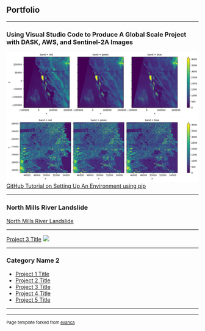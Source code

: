 ## Portfolio

---

### Using Visual Studio Code to Produce A Global Scale Project with DASK, AWS, and Sentinel-2A Images

<img src="images/RGB_Image_SanFrancisco.png"/>
<img src="images/rgb_showing_urbanhotspots.png"/>
<a href='https://github.com/geodegarmo/maxar_project'>GitHub Tutorial on Setting Up An Environment using pip</a>

---
### North Mills River Landslide
<a href='https://sooners-my.sharepoint.com/:v:/r/personal/christopher_j_degarmo-1_ou_edu/Documents/Attachments/MappedLandslide_withDEMS2.mp4?csf=1&web=1&e=LYjyLx&nav=eyJyZWZlcnJhbEluZm8iOnsicmVmZXJyYWxBcHAiOiJTdHJlYW1XZWJBcHAiLCJyZWZlcnJhbFZpZXciOiJTaGFyZURpYWxvZy1MaW5rIiwicmVmZXJyYWxBcHBQbGF0Zm9ybSI6IldlYiIsInJlZmVycmFsTW9kZSI6InZpZXcifX0%3D'>North Mills River Landslide</a>

---
[Project 3 Title](http://example.com/)
<img src="images/dummy_thumbnail.jpg?raw=true"/>

---

### Category Name 2

- [Project 1 Title](http://example.com/)
- [Project 2 Title](http://example.com/)
- [Project 3 Title](http://example.com/)
- [Project 4 Title](http://example.com/)
- [Project 5 Title](http://example.com/)

---




---
<p style="font-size:11px">Page template forked from <a href="https://github.com/evanca/quick-portfolio">evanca</a></p>
<!-- Remove above link if you don't want to attibute -->
